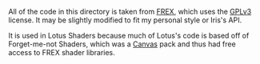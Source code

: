 All of the code in this directory is taken from [FREX](https://github.com/vram-guild/frex), which uses the [GPLv3](https://www.gnu.org/licenses/gpl-3.0.en.html) license. It may be slightly modified to fit my personal style or Iris's API.

It is used in Lotus Shaders because much of Lotus's code is based off of Forget-me-not Shaders, which was a [Canvas](https://github.com/vram-guild/canvas) pack and thus had free access to FREX shader libraries.